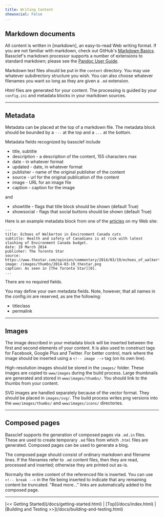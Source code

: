 ```yaml
---
title: Writing Content
showsocial: False 
...
```


Markdown documents
------------------

All content is written in [markdown], an easy-to-read Web writing format.  If you are not familiar with markdown, check out GitHub's [Markdown Basics].  Bassclef's markdown processor supports a number of extensions to standard markdown; please see the [Pandoc User Guide].

Markdown text files should be put in the `content` directory.  You may use whatever subdirectory structure you wish.  You can also choose whatever filenames you want so long as they are given a `.md` extension.

Html files are generated for your content.  The processing is guided by your `config.ini` and metadata blocks in your markdown sources.

[Markdown Basics]: https://help.github.com/articles/markdown-basics/
[Pandoc User Guide]: http://pandoc.org/README.html


*   *   *   *   *   *   *   *   *   *   *   *   *   *   *   *   *   *


Metadata
--------

Metadata can be placed at the top of a markdown file.  The metadata block should be bounded by a `---` at the top and a `...` at the bottom.

Metadata fields recognized by bassclef include

  * title, subtitle
  * description - a description of the content, 155 characters max
  * date - in whatever format
  * updated - date, in whatever format
  * publisher - name of the original publisher of the content 
  * source - url for the original publication of the content 
  * image - URL for an image file
  * caption - caption for the image

and

  * showtitle - flags that title block should be shown (default
    True)
  * showsocial - flags that social buttons should be shown (default
    True) 

Here is an example metadata block from one of the [articles] on my Web site:

```
---
title: Echoes of Walkerton in Environment Canada cuts
subtitle: Health and safety of Canadians is at risk with latest slashing of Environment Canada budget.
date: 19 March 2014
publisher: The Toronto Star
source: https://www.thestar.com/opinion/commentary/2014/03/19/echoes_of_walkerton_in_environment_canada_cuts.html
image: /images/thumbs/2014-03-19_thestar.png
caption: As seen in [The Toronto Star][0].
...
```

There are no required fields.

You may define your own metadata fields.  Note, however, that all names in the config.ini are reserved, as are the following:

  * titleclass
  * permalink

[articles]: http://tomduck.ca/commentary/2014-03-19_echoes-of-walkerton.html


*   *   *   *   *   *   *   *   *   *   *   *   *   *   *   *   *   *


Images
------

The image described in your metadata block will be inserted between the first and second elements of your content.  It is also used to construct tags for Facebook, Google Plus and Twitter.  For better control, mark where the image should be inserted using a `<!-- image -->` tag (on its own line).


High-resolution images should be stored in the `images/` folder.  These images are copied to `www/images` during the build process.  Large thumbnails are generated and stored in `www/images/thumbs/`.  You should link to the thumbs from your content.

SVG images are handled separately because of the vector format.  They should be placed in `images/svg/`.  The build process writes png versions into the `www/images/thumbs/` and `www/images/icons/` directories.


*   *   *   *   *   *   *   *   *   *   *   *   *   *   *   *   *   *


Composed pages
--------------

Bassclef supports the generation of composed pages via `.md.in` files.  These are used to create temporary `.md` files from which `.html` files are generated.  Composed pages can be used to generate a blog.

The composed page should consist of ordinary markdown and filename lines.  If the filenames refer to `.md` content files, then they are read, processed and inserted; otherwise they are printed out as-is.

Normally the entire content of the referenced file is inserted.  You can use `<!-- break -->` in the file being inserted to indicate that any remaining content be truncated.  "Read more..." links are automatically added to the composed page.


*   *   *   *   *   *   *   *   *   *   *   *   *   *   *   *   *   *


<nav>
[<< Getting Started](/docs/getting-started.html) |
[Top](/docs/index.html) |
[Building and Testing >>](/docs/building-and-testing.html)
</nav>
